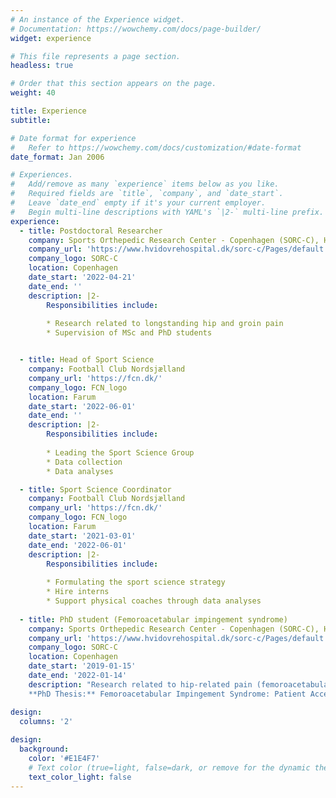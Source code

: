 ```yaml
---
# An instance of the Experience widget.
# Documentation: https://wowchemy.com/docs/page-builder/
widget: experience

# This file represents a page section.
headless: true

# Order that this section appears on the page.
weight: 40

title: Experience
subtitle:

# Date format for experience
#   Refer to https://wowchemy.com/docs/customization/#date-format
date_format: Jan 2006

# Experiences.
#   Add/remove as many `experience` items below as you like.
#   Required fields are `title`, `company`, and `date_start`.
#   Leave `date_end` empty if it's your current employer.
#   Begin multi-line descriptions with YAML's `|2-` multi-line prefix.
experience:
  - title: Postdoctoral Researcher
    company: Sports Orthepedic Research Center - Copenhagen (SORC-C), Hvidovre Hospital
    company_url: 'https://www.hvidovrehospital.dk/sorc-c/Pages/default.aspx'
    company_logo: SORC-C
    location: Copenhagen
    date_start: '2022-04-21'
    date_end: ''
    description: |2-
        Responsibilities include:
        
        * Research related to longstanding hip and groin pain
        * Supervision of MSc and PhD students


  - title: Head of Sport Science
    company: Football Club Nordsjælland
    company_url: 'https://fcn.dk/'
    company_logo: FCN_logo
    location: Farum
    date_start: '2022-06-01'
    date_end: ''
    description: |2-
        Responsibilities include:
        
        * Leading the Sport Science Group
        * Data collection
        * Data analyses

  - title: Sport Science Coordinator
    company: Football Club Nordsjælland
    company_url: 'https://fcn.dk/'
    company_logo: FCN_logo
    location: Farum
    date_start: '2021-03-01'
    date_end: '2022-06-01'
    description: |2-
        Responsibilities include:
        
        * Formulating the sport science strategy
        * Hire interns
        * Support physical coaches through data analyses
        
  - title: PhD student (Femoroacetabular impingement syndrome)
    company: Sports Orthepedic Research Center - Copenhagen (SORC-C), Hvidovre Hospital
    company_url: 'https://www.hvidovrehospital.dk/sorc-c/Pages/default.aspx'
    company_logo: SORC-C
    location: Copenhagen
    date_start: '2019-01-15'
    date_end: '2022-01-14'
    description: "Research related to hip-related pain (femoroacetabular impingement syndrome) and outcome after hip arthroscopy.       
    **PhD Thesis:** Femoroacetabular Impingement Syndrome: Patient Acceptable Symptom State, Return to Sport, and Hip MUscle Strength after Hip Arthroscopy."

design:
  columns: '2'
  
design:
  background:
    color: '#E1E4F7'
    # Text color (true=light, false=dark, or remove for the dynamic theme color). 
    text_color_light: false
---
```

